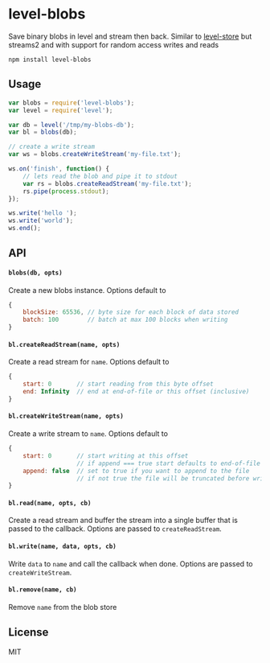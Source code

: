 # level-blobs

Save binary blobs in level and stream then back.
Similar to [level-store](https://github.com/juliangruber/level-store) but streams2 and with support for random access writes and reads

	npm install level-blobs

## Usage

``` js
var blobs = require('level-blobs');
var level = require('level');

var db = level('/tmp/my-blobs-db');
var bl = blobs(db);

// create a write stream
var ws = blobs.createWriteStream('my-file.txt');

ws.on('finish', function() {
	// lets read the blob and pipe it to stdout
	var rs = blobs.createReadStream('my-file.txt');
	rs.pipe(process.stdout);
});

ws.write('hello ');
ws.write('world');
ws.end();
```

## API

#### `blobs(db, opts)`

Create a new blobs instance. Options default to

``` js
{
	blockSize: 65536, // byte size for each block of data stored
	batch: 100        // batch at max 100 blocks when writing
}
```

#### `bl.createReadStream(name, opts)`

Create a read stream for `name`. Options default to

``` js
{
	start: 0       // start reading from this byte offset
	end: Infinity  // end at end-of-file or this offset (inclusive)
}
```

#### `bl.createWriteStream(name, opts)`

Create a write stream to `name`. Options default to

``` js
{
	start: 0       // start writing at this offset
	               // if append === true start defaults to end-of-file
	append: false  // set to true if you want to append to the file
	               // if not true the file will be truncated before writing
}
```

#### `bl.read(name, opts, cb)`

Create a read stream and buffer the stream into a single buffer that is passed to the callback.
Options are passed to `createReadStream`.

#### `bl.write(name, data, opts, cb)`

Write `data` to `name` and call the callback when done.
Options are passed to `createWriteStream`.

#### `bl.remove(name, cb)`

Remove `name` from the blob store

## License

MIT